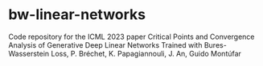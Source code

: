 # bw-linear-networks
Code repository for the ICML 2023 paper Critical Points and Convergence Analysis of Generative Deep Linear Networks Trained with Bures-Wasserstein Loss, P. Bréchet, K. Papagiannouli, J. An, Guido Montúfar

